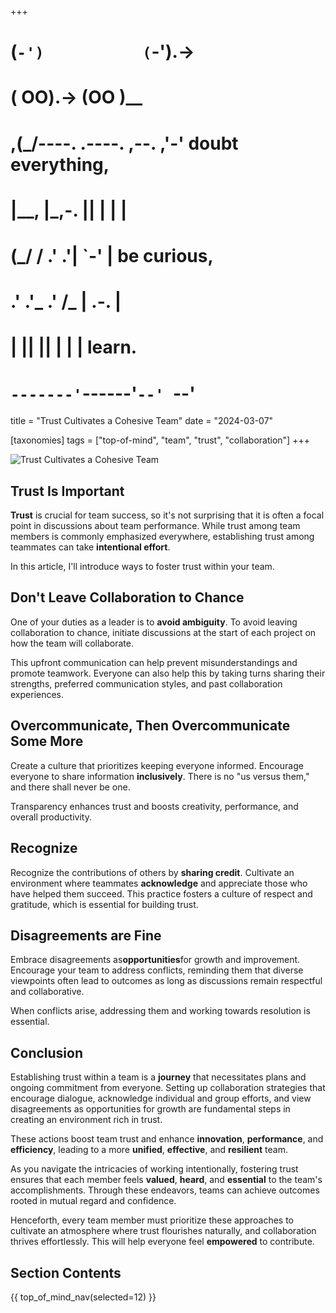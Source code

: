 +++
#   (`-')           (`-').->
#   ( OO).->        (OO )__
# ,(_/----. .----. ,--. ,'-' doubt everything,
# |__,    |\_,-.  ||  | |  |
#  (_/   /    .' .'|  `-'  | be curious,
#  .'  .'_  .'  /_ |  .-.  |
# |       ||      ||  | |  | learn.
# `-------'`------'`--' `--'

title = "Trust Cultivates a Cohesive Team"
date = "2024-03-07"

[taxonomies]
tags = ["top-of-mind", "team", "trust", "collaboration"]
+++

![Trust Cultivates a Cohesive Team](/images/size/w1200/2024/03/trust-team.png)

## Trust Is Important

**Trust** is crucial for team success, so it's not surprising that it is often a
focal point in discussions about team performance. While trust among team
members is commonly emphasized everywhere, establishing trust among teammates
can take **intentional effort**.

In this article, I'll introduce ways to foster trust within your team.

## Don't Leave Collaboration to Chance

One of your duties as a leader is to **avoid ambiguity**. To avoid leaving
collaboration to chance, initiate discussions at the start of each project on
how the team will collaborate.

This upfront communication can help prevent misunderstandings and promote
teamwork. Everyone can also help this by taking turns sharing their strengths,
preferred communication styles, and past collaboration experiences.

## Overcommunicate, Then Overcommunicate Some More

Create a culture that prioritizes keeping everyone informed. Encourage everyone
to share information **inclusively**. There is no "us versus them," and there
shall never be one.

Transparency enhances trust and boosts creativity, performance, and overall
productivity.

## Recognize

Recognize the contributions of others by **sharing credit**. Cultivate an
environment where teammates **acknowledge** and appreciate those who have helped
them succeed. This practice fosters a culture of respect and gratitude, which is
essential for building trust.

## Disagreements are Fine

Embrace disagreements as**opportunities**for growth and improvement. Encourage
your team to address conflicts, reminding them that diverse viewpoints often
lead to outcomes as long as discussions remain respectful and collaborative.

When conflicts arise, addressing them and working towards resolution is
essential.

## Conclusion

Establishing trust within a team is a **journey** that necessitates plans and
ongoing commitment from everyone. Setting up collaboration strategies that
encourage dialogue, acknowledge individual and group efforts, and view
disagreements as opportunities for growth are fundamental steps in creating an
environment rich in trust.

These actions boost team trust and enhance **innovation**, **performance**, 
and **efficiency**, leading to a more
**unified**, **effective**, and **resilient** team.

As you navigate the intricacies of working intentionally, fostering trust
ensures that each member feels **valued**, **heard**, and **essential** to the
team's accomplishments. Through these endeavors, teams can achieve outcomes
rooted in mutual regard and confidence.

Henceforth, every team member must prioritize these approaches to cultivate an
atmosphere where trust flourishes naturally, and collaboration thrives
effortlessly. This will help everyone feel **empowered** to contribute.

## Section Contents

{{ top_of_mind_nav(selected=12) }}
